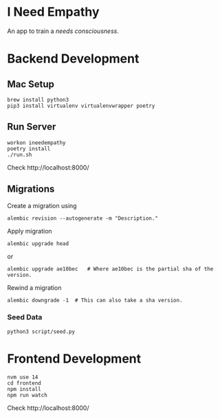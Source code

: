 # I Need Empathy

An app to train a _needs consciousness_.

# Backend Development

## Mac Setup

```
brew install python3
pip3 install virtualenv virtualenvwrapper poetry
```

## Run Server

```
workon ineedempathy
poetry install
./run.sh
```

Check http://localhost:8000/

## Migrations

Create a migration using

```
alembic revision --autogenerate -m "Description."
```

Apply migration

```
alembic upgrade head
```

or

```
alembic upgrade ae10bec   # Where ae10bec is the partial sha of the version.
```

Rewind a migration

```
alembic downgrade -1  # This can also take a sha version.
```

### Seed Data

```
python3 script/seed.py
```

# Frontend Development

```
nvm use 14
cd frontend
npm install
npm run watch
```

Check http://localhost:8000/
